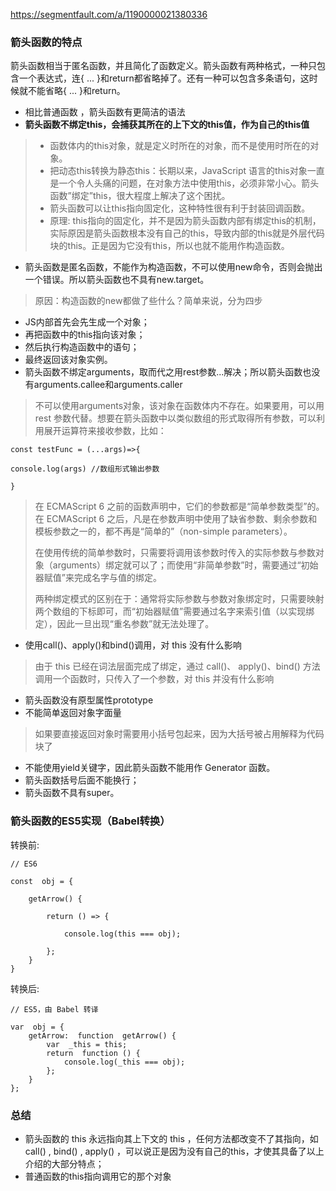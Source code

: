 https://segmentfault.com/a/1190000021380336

### 箭头函数的特点

箭头函数相当于匿名函数，并且简化了函数定义。箭头函数有两种格式，一种只包含一个表达式，连{ ... }和return都省略掉了。还有一种可以包含多条语句，这时候就不能省略{ ... }和return。

- 相比普通函数 ，箭头函数有更简洁的语法
- **箭头函数不绑定this，会捕获其所在的上下文的this值，作为自己的this值**

> - 函数体内的this对象，就是定义时所在的对象，而不是使用时所在的对象。
> - 把动态this转换为静态this：长期以来，JavaScript 语言的this对象一直是一个令人头痛的问题，在对象方法中使用this，必须非常小心。箭头函数”绑定”this，很大程度上解决了这个困扰。
> - 箭头函数可以让this指向固定化，这种特性很有利于封装回调函数。
> - 原理: this指向的固定化，并不是因为箭头函数内部有绑定this的机制，实际原因是箭头函数根本没有自己的this，导致内部的this就是外层代码块的this。正是因为它没有this，所以也就不能用作构造函数。

- 箭头函数是匿名函数，不能作为构造函数，不可以使用new命令，否则会抛出一个错误。所以箭头函数也不具有new.target。

> 原因：构造函数的new都做了些什么？简单来说，分为四步

- JS内部首先会先生成一个对象；
- 再把函数中的this指向该对象；
- 然后执行构造函数中的语句；
- 最终返回该对象实例。
- 箭头函数不绑定arguments，取而代之用rest参数...解决；所以箭头函数也没有arguments.callee和arguments.caller

> 不可以使用arguments对象，该对象在函数体内不存在。如果要用，可以用 rest 参数代替。想要在箭头函数中以类似数组的形式取得所有参数，可以利用展开运算符来接收参数，比如：

```
const testFunc = (...args)=>{

console.log(args) //数组形式输出参数

}
```

> 在 ECMAScript 6 之前的函数声明中，它们的参数都是“简单参数类型”的。在 ECMAScript 6 之后，凡是在参数声明中使用了缺省参数、剩余参数和模板参数之一的，都不再是“简单的”（non-simple parameters）。
>
> 在使用传统的简单参数时，只需要将调用该参数时传入的实际参数与参数对象（arguments）绑定就可以了；而使用“非简单参数”时，需要通过“初始器赋值”来完成名字与值的绑定。
>
> 两种绑定模式的区别在于：通常将实际参数与参数对象绑定时，只需要映射两个数组的下标即可，而“初始器赋值”需要通过名字来索引值（以实现绑定），因此一旦出现“重名参数”就无法处理了。

- 使用call()、apply()和bind()调用，对 this 没有什么影响

> 由于 this 已经在词法层面完成了绑定，通过 call()、 apply()、bind() 方法调用一个函数时，只传入了一个参数，对 this 并没有什么影响

- 箭头函数没有原型属性prototype
- 不能简单返回对象字面量

> 如果要直接返回对象时需要用小括号包起来，因为大括号被占用解释为代码块了

- 不能使用yield关键字，因此箭头函数不能用作 Generator 函数。
- 箭头函数括号后面不能换行；
- 箭头函数不具有super。

### 箭头函数的ES5实现（Babel转换）

转换前:

```
// ES6

const  obj = {

    getArrow() {

        return () => {

            console.log(this === obj);

        };
    }
}
```

转换后:

```
// ES5，由 Babel 转译

var  obj = {
    getArrow:  function  getArrow() {
        var  _this = this;
        return  function () {
            console.log(_this === obj);
        };
    }
};
```

### 总结

- 箭头函数的 this 永远指向其上下文的 this ，任何方法都改变不了其指向，如 call() , bind() , apply() ，可以说正是因为没有自己的this，才使其具备了以上介绍的大部分特点；
- 普通函数的this指向调用它的那个对象